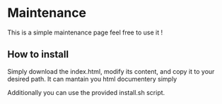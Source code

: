 # Maintenance

This is a simple maintenance page feel free to use it !

## How to install

Simply download the index.html, modify its content, and copy it to your desired path.
It can mantain you html documentery simply

Additionally you can use the provided install.sh script.
